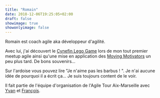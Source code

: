 ```yaml
---
title: "Romain"
date: 2018-12-06T19:25:05+02:00
draft: false
showimage: true
showonlyimage: false
---
```

Romain est coach agile aka développeur d'agilité.
<!--more-->

Avec lui, j'ai découvert le [Cynefin Lego Game](https://pablopernot.fr/2013/04/cynefin-et-son-lego-game/) lors de mon tout premier meetup agile ainsi qu'une mise en application des [Moving Motivators](https://management30.com/practice/moving-motivators/) un peu plus tard. De bons souvenirs...

Sur l'ardoise vous pouvez lire "Je n'aime pas les barbus ! ". Je n'ai aucune idée de pourquoi il a écrit ça... Je suis toujours content de le voir.

Il fait partie de l'équipe d'organisation de l'Agile Tour Aix-Marseille avec [Yvan](/fr/portfolio/atam17/yvan) et [François](/fr/portfolio/atam18/francois).
